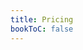 ```yaml
---
title: Pricing
bookToC: false
---
```


<div id="root" class="pricing-calculator"></div>

<script src="/pricing-calculator.js"></script>
